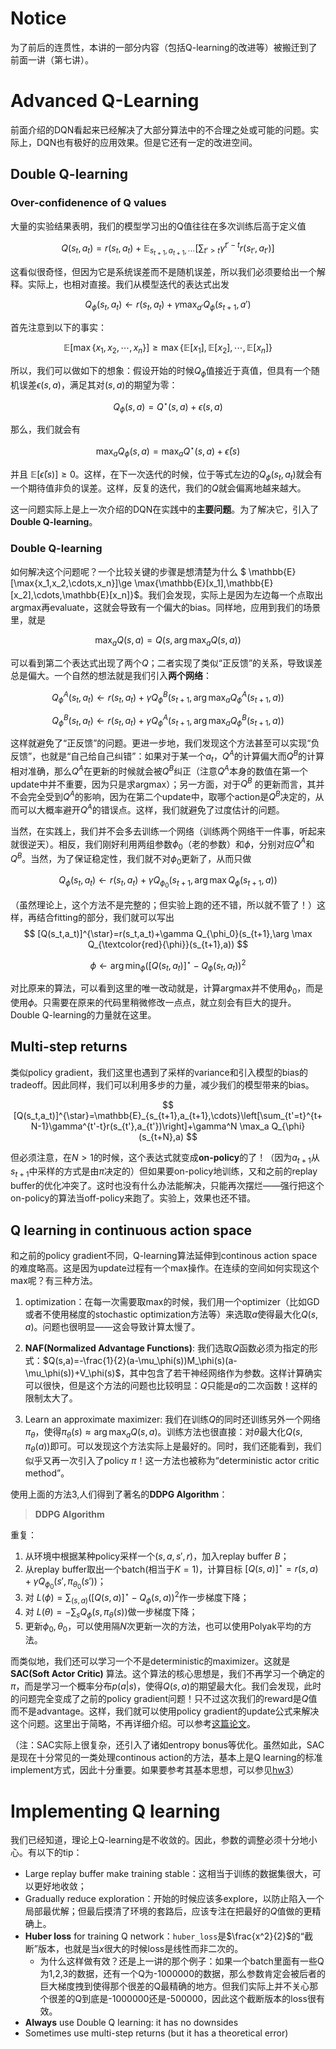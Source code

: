 # Notice
为了前后的连贯性，本讲的一部分内容（包括Q-learning的改进等）被搬迁到了前面一讲（第七讲）。

# Advanced Q-Learning

前面介绍的DQN看起来已经解决了大部分算法中的不合理之处或可能的问题。实际上，DQN也有极好的应用效果。但是它还有一定的改进空间。

## Double Q-learning

### Over-confidenence of Q values

大量的实验结果表明，我们的模型学习出的Q值往往在多次训练后高于定义值

$$
Q(s_t,a_t)=r(s_t,a_t)+\mathbb{E}_{s_{t+1},a_{t+1},\cdots}\left[\sum_{t'>t}\gamma^{t'-t} r(s_{t'},a_{t'})\right]
$$

这看似很奇怪，但因为它是系统误差而不是随机误差，所以我们必须要给出一个解释。实际上，也相对直接。我们从模型迭代的表达式出发

$$
Q_\phi(s_t,a_t)\leftarrow r(s_t,a_t)+\gamma\max_{a'}Q_\phi(s_{t+1},a')
$$

首先注意到以下的事实：

$$
\mathbb{E}[\max\{x_1,x_2,\cdots,x_n\}]\ge \max\{\mathbb{E}[x_1],\mathbb{E}[x_2],\cdots,\mathbb{E}[x_n]\}
$$

所以，我们可以做如下的想象：假设开始的时候$Q_\phi$值接近于真值，但具有一个随机误差$\epsilon(s,a)$，满足其对$(s,a)$的期望为零：

$$
Q_\phi(s,a)=Q^\star (s,a)+\epsilon(s,a)
$$

那么，我们就会有

$$
\max_{a}Q_\phi(s,a)=\max_{a}Q^\star(s,a)+\bar{\epsilon}(s)
$$

并且 $\mathbb{E}[\bar{\epsilon}(s)]\ge 0$。这样，在下一次迭代的时候，位于等式左边的$Q_\phi(s_t,a_t)$就会有一个期待值非负的误差。这样，反复的迭代，我们的$Q$就会偏离地越来越大。

这一问题实际上是上一次介绍的DQN在实践中的**主要问题**。为了解决它，引入了**Double Q-learning**。

### Double Q-learning

如何解决这个问题呢？一个比较关键的步骤是想清楚为什么 $
\mathbb{E}[\max\{x_1,x_2,\cdots,x_n\}]\ge \max\{\mathbb{E}[x_1],\mathbb{E}[x_2],\cdots,\mathbb{E}[x_n]\}$。我们会发现，实际上是因为左边每一个点取出argmax再evaluate，这就会导致有一个偏大的bias。同样地，应用到我们的场景里，就是

$$
\max_{a}Q(s,a)=Q(s,\arg\max_a Q(s,a))
$$

可以看到第二个表达式出现了两个$Q$；二者实现了类似“正反馈”的关系，导致误差总是偏大。一个自然的想法就是我们引入**两个网络**：

$$
Q^{A}_\phi(s_t,a_t)\leftarrow r(s_t,a_t)+\gamma Q^B_\phi(s_{t+1},\arg\max_a Q^A_\phi(s_{t+1},a))
$$

$$
Q^{B}_\phi(s_t,a_t)\leftarrow r(s_t,a_t)+\gamma Q^A_\phi(s_{t+1},\arg\max_a Q^B_\phi(s_{t+1},a))
$$

这样就避免了“正反馈”的问题。更进一步地，我们发现这个方法甚至可以实现“负反馈”，也就是“自己给自己纠错”：如果对于某一个$a_t$，$Q^A$的计算偏大而$Q^B$的计算相对准确，那么$Q^A$在更新的时候就会被$Q^B$纠正（注意$Q^A$本身的数值在第一个update中并不重要，因为只是求argmax）；另一方面，对于$Q^B$ 的更新而言，其并不会完全受到$Q^A$的影响，因为在第二个update中，取哪个action是$Q^B$决定的，从而可以大概率避开$Q^A$的错误点。这样，我们就避免了过度估计的问题。

当然，在实践上，我们并不会多去训练一个网络（训练两个网络干一件事，听起来就很逆天）。相反，我们刚好利用两组参数$\phi_0$（老的参数）和$\phi$，分别对应$Q^A$和$Q^B$。当然，为了保证稳定性，我们就不对$\phi_0$更新了，从而只做

$$
Q_\phi(s_t,a_t)\leftarrow r(s_t,a_t)+\gamma Q_{\phi_0}(s_{t+1},\arg \max Q_\phi(s_{t+1},a))
$$

（虽然理论上，这个方法不是完整的；但实验上跑的还不错，所以就不管了！）这样，再结合fitting的部分，我们就可以写出
$$
[Q(s_t,a_t)]^{\star}=r(s_t,a_t)+\gamma Q_{\phi_0}(s_{t+1},\arg \max Q_{\textcolor{red}{\phi}}(s_{t+1},a))
$$

$$
\phi\leftarrow \arg\min_{\phi}\left([Q(s_t,a_t)]^{\star}-Q_\phi(s_t,a_t)\right)^2
$$

对比原来的算法，可以看到这里的唯一改动就是，计算argmax并不使用$\phi_0$，而是使用$\phi$。只需要在原来的代码里稍微修改一点点，就立刻会有巨大的提升。Double Q-learning的力量就在这里。

## Multi-step returns

类似policy gradient，我们这里也遇到了采样的variance和引入模型的bias的tradeoff。因此同样，我们可以利用多步的力量，减少我们的模型带来的bias。

$$
[Q(s_t,a_t)]^{\star}=\mathbb{E}_{s_{t+1},a_{t+1},\cdots}\left[\sum_{t'=t}^{t+N-1}\gamma^{t'-t}r(s_{t'},a_{t'})\right]+\gamma^N \max_a Q_{\phi}(s_{t+N},a)
$$

但必须注意，在$N>1$的时候，这个表达式就变成**on-policy**的了！（因为$a_{t+1}$从$s_{t+1}$中采样的方式是由$\pi$决定的）但如果要on-policy地训练，又和之前的replay buffer的优化冲突了。这时也没有什么办法能解决，只能再次摆烂——强行把这个on-policy的算法当off-policy来跑了。实验上，效果也还不错。

## Q learning in continuous action space

和之前的policy gradient不同，Q-learning算法延伸到continous action space的难度略高。这是因为update过程有一个max操作。在连续的空间如何实现这个max呢？有三种方法。

1. optimization：在每一次需要取max的时候，我们用一个optimizer（比如GD或者不使用梯度的stochastic optimization方法等）来选取$a$使得最大化$Q(s,a)$。问题也很明显——这会导致计算太慢了。

2. **NAF(Normalized Advantage Functions)**: 我们选取$Q$函数必须为指定的形式：$Q(s,a)=-\frac{1}{2}(a-\mu_\phi(s))M_\phi(s)(a-\mu_\phi(s))+V_\phi(s)$，其中包含了若干神经网络作为参数。这样计算确实可以很快，但是这个方法的问题也比较明显：$Q$只能是$a$的二次函数！这样的限制太大了。

3. Learn an approximate maximizer: 我们在训练$Q$的同时还训练另外一个网络$\pi_\theta$，使得$\pi_\theta(s)\approx \arg\max_a Q(s,a)$。训练方法也很直接：对$\theta$最大化$Q(s,\pi_\theta(a))$即可。可以发现这个方法实际上是最好的。同时，我们还能看到，我们似乎又再一次引入了policy $\pi$！这一方法也被称为“deterministic actor critic method”。

使用上面的方法3,人们得到了著名的**DDPG Algorithm**：

> **DDPG Algorithm**

重复：
1. 从环境中根据某种policy采样一个$(s,a,s',r)$，加入replay buffer $B$；
2. 从replay buffer取出一个batch(相当于$K=1$)，计算目标 $[Q(s,a)]^\star=r(s,a)+\gamma Q_{\phi_0}(s',\pi_{\theta_0}(s'))$；
3. 对 $L(\phi)=\sum_{(s,a)}([Q(s,a)]^\star-Q_\phi(s,a))^2$作一步梯度下降；
4. 对 $L(\theta)=-\sum_s Q_\phi(s,\pi_\theta(s))$做一步梯度下降；
5. 更新$\phi_0,\theta_0$，可以使用隔$N$次更新一次的方法，也可以使用Polyak平均的方法。

而类似地，我们还可以学习一个不是deterministic的maximizer。这就是 **SAC(Soft Actor Critic)** 算法。这个算法的核心思想是，我们不再学习一个确定的$\pi$，而是学习一个概率分布$p(a|s)$，使得$Q(s,a)$的期望最大化。我们会发现，此时的问题完全变成了之前的policy gradient问题！只不过这次我们的reward是$Q$值而不是advantage。这样，我们就可以使用policy gradient的update公式来解决这个问题。这里出于简略，不再详细介绍。可以参考[这篇论文](https://arxiv.org/abs/1801.01290)。

（注：SAC实际上很复杂，还引入了诸如entropy bonus等优化。虽然如此，SAC是现在十分常见的一类处理continous action的方法，基本上是Q learning的标准implement方式，因此十分重要。如果要参考其基本思想，可以参见[hw3](../../homework_repo/hw3/hw3.pdf)）

# Implementing Q learning

我们已经知道，理论上Q-learning是不收敛的。因此，参数的调整必须十分地小心。有以下的tip：
- Large replay buffer make training stable：这相当于训练的数据集很大，可以更好地收敛；
- Gradually reduce exploration：开始的时候应该多explore，以防止陷入一个局部最优解；但最后摸清了环境的套路后，应该专注在把最好的$Q$值做的更精确上。
- **Huber loss** for training Q network：`huber_loss`是$\frac{x^2}{2}$的“截断”版本，也就是当$x$很大的时候loss是线性而非二次的。
    - 为什么这样做有效？还是上一讲的那个例子：如果一个batch里面有一些Q为1,2,3的数据，还有一个Q为-1000000的数据，那么参数肯定会被后者的巨大梯度拽到使得那个很差的Q最精确的地方。但我们实际上并不关心那个很差的Q到底是-1000000还是-500000，因此这个截断版本的loss很有效。
- **Always** use Double Q learning: it has no downsides
- Sometimes use multi-step returns (but it has a theoretical error)